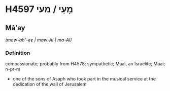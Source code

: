 # H4597 מָעַי / מעי

## Mâʻay

_(maw-ah'-ee | maw-AI | ma-AI)_

### Definition

compassionate; probably from H4578; sympathetic; Maai, an Israelite; Maai; n-pr-m

- one of the sons of Asaph who took part in the musical service at the dedication of the wall of Jerusalem
